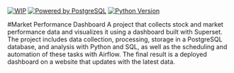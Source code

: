 [![WIP](https://img.shields.io/badge/status-Work%20In%20Progress-yellow)](https://github.com/abeltavares/stock-crypto-dashboard)
[![Powered by PostgreSQL](https://img.shields.io/badge/powered%20by-PostgreSQL-blue.svg)](https://www.postgresql.org/)
[![Python Version](https://img.shields.io/badge/python-3.x-brightgreen.svg)](https://www.python.org/downloads/)

#Market Performance Dashboard
A project that collects stock and market performance data and visualizes it using a dashboard built with Superset. The project includes data collection, processing, storage in a PostgreSQL database, and analysis with Python and SQL, as well as the scheduling and automation of these tasks with Airflow. The final result is a deployed dashboard on a website that updates with the latest data.
